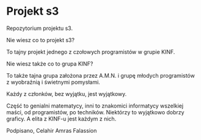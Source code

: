 Projekt s3
==========

Repozytorium projektu s3.

Nie wiesz co to projekt s3? 

To tajny projekt jednego z czołowych programistów w grupie KINF.

Nie wiesz także co to grupa KINF?

To także tajna grupa założona przez A.M.N. i grupę młodych programistów z wyobraźnią i świetnymi pomysłami. 

Każdy z członków, bez wyjątku, jest wyjątkowy.

Część to genialni matematycy, inni to znakomici informatycy wszelkiej maści, od programistów, po techników.
Niektórzy to wyjątkowo dobrzy graficy. A elita z KINF-u jest każdym z nich.


Podpisano, 
Celahir Amras Falassion
